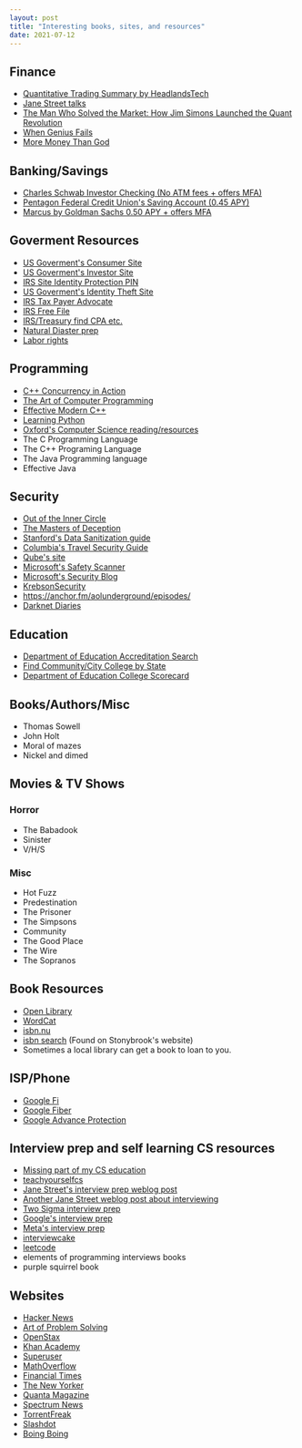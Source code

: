 ```yaml
---
layout: post
title: "Interesting books, sites, and resources"
date: 2021-07-12
---
```


## Finance
* [Quantitative Trading Summary by HeadlandsTech](https://blog.headlandstech.com/2017/08/03/quantitative-trading-summary/)
* [Jane Street talks](https://blog.janestreet.com/watch-all-of-jane-streets-tech-talks/)
* [The Man Who Solved the Market: How Jim Simons Launched the Quant Revolution](https://www.worldcat.org/title/man-who-solved-the-market-how-jim-simons-launched-the-quaint-revolution/oclc/1126569133&referer=brief_results)
* [When Genius Fails](https://en.wikipedia.org/wiki/When_Genius_Failed)
* [More Money Than God](https://en.wikipedia.org/wiki/More_Money_Than_God)

## Banking/Savings
* [Charles Schwab Investor Checking (No ATM fees + offers MFA)](https://www.schwab.com/checking)
* [Pentagon Federal Credit Union's Saving Account (0.45 APY)](https://www.penfed.org/accounts/premium-online-savings)
* [Marcus by Goldman Sachs 0.50 APY + offers MFA](https://www.marcus.com/us/en/savings/high-yield-savings)

## Goverment Resources
* [US Goverment's Consumer Site](https://www.consumer.gov/)
* [US Goverment's Investor Site](https://www.investor.gov/)
* [IRS Site Identity Protection PIN](https://www.irs.gov/identity-theft-fraud-scams/get-an-identity-protection-pin)
* [US Goverment's Identity Theft Site](https://www.identitytheft.gov/)
* [IRS Tax Payer Advocate](https://www.taxpayeradvocate.irs.gov/)
* [IRS Free File](https://www.irs.gov/filing/free-file-do-your-federal-taxes-for-free)
* [IRS/Treasury find CPA etc.](https://irs.treasury.gov/rpo/rpo.jsf)
* [Natural Diaster prep](https://www.ready.gov/)
* [Labor rights](https://www.worker.gov/)

## Programming
* [C++ Concurrency in Action](https://www.worldcat.org/title/c-concurrency-in-action-second-edition/oclc/1099553221)
* [The Art of Computer Programming](https://www.worldcat.org/title/art-of-computer-programming/oclc/1104392633)
* [Effective Modern C++](https://www.worldcat.org/title/effective-modern-c-42-specific-ways-to-improve-your-use-of-c11-and-c14/oclc/884480640)
* [Learning Python](https://www.worldcat.org/title/learning-python/oclc/1061273329)
* [Oxford's Computer Science reading/resources](https://www.cs.ox.ac.uk/admissions/undergraduate/why_oxford/background_reading.html)
* The C Programming Language
* The C++ Programing Language
* The Java Programming language
* Effective Java

## Security
* [Out of the Inner Circle](https://openlibrary.org/books/OL2862523M/Out_of_the_inner_circle)
* [The Masters of Deception](https://openlibrary.org/works/OL3507968W/Masters_of_deception?edition=mastersofdecepti00slat)
* [Stanford's Data Sanitization guide](https://uit.stanford.edu/security/data-sanitization)
* [Columbia's Travel Security Guide](https://cuit.columbia.edu/data-security-guidelines-international-travel)
* [Qube's site](https://www.qubes-os.org/)
* [Microsoft's Safety Scanner](https://docs.microsoft.com/en-us/windows/security/threat-protection/intelligence/safety-scanner-download)
* [Microsoft's Security Blog](https://www.microsoft.com/security/blog/)
* [KrebsonSecurity](https://krebsonsecurity.com/)
* https://anchor.fm/aolunderground/episodes/
* [Darknet Diaries](https://darknetdiaries.com/episode/)

## Education
* [Department of Education Accreditation Search](https://ope.ed.gov/dapip/#/home)
* [Find Community/City College by State](https://aefla.ed.gov/state-contacts)
* [Department of Education College Scorecard](https://collegescorecard.ed.gov/)

## Books/Authors/Misc

* Thomas Sowell
* John Holt
* Moral of mazes
* Nickel and dimed 

## Movies & TV Shows

### Horror
* The Babadook
* Sinister
* V/H/S

### Misc
* Hot Fuzz
* Predestination
* The Prisoner
* The Simpsons
* Community
* The Good Place
* The Wire
* The Sopranos

## Book Resources
* [Open Library](https://openlibrary.org/)
* [WordCat](https://www.worldcat.org/)
* [isbn.nu](https://isbn.nu/)
* [isbn search](https://isbnsearch.org/) (Found on Stonybrook's website)
* Sometimes a local library can get a book to loan to you. 

## ISP/Phone
* [Google Fi](https://fi.google.com/about/)
* [Google Fiber](https://fiber.google.com/)
* [Google Advance Protection](https://landing.google.com/advancedprotection/) 

## Interview prep and self learning CS resources
* [Missing part of my CS education](https://missing.csail.mit.edu/)
* [teachyourselfcs](https://teachyourselfcs.com/)
* [Jane Street's interview prep weblog post](https://blog.janestreet.com/interviewing-at-jane-street/)
* [Another Jane Street weblog post about interviewing](https://blog.janestreet.com/what-a-jane-street-dev-interview-is-like/)
* [Two Sigma interview prep](https://www.twosigma.com/articles/watch-how-to-ace-a-technical-interview/)
* [Google's interview prep](https://techdevguide.withgoogle.com/resources/topics/interview-prep/?no-filter=true)
* [Meta's interview prep](https://facebookrecruiting.com/)
* [interviewcake](https://www.interviewcake.com/)
* [leetcode](https://leetcode.com/)
* elements of programming interviews books
* purple squirrel book

## Websites
* [Hacker News](https://news.ycombinator.com/)
* [Art of Problem Solving](https://artofproblemsolving.com/)
* [OpenStax](https://openstax.org/)
* [Khan Academy](https://www.khanacademy.org/)
* [Superuser](https://superuser.com/)
* [MathOverflow](https://mathoverflow.net/)
* [Financial Times](https://www.ft.com/)
* [The New Yorker](https://www.newyorker.com/)
* [Quanta Magazine](https://www.quantamagazine.org/)
* [Spectrum News](https://www.spectrumnews.org/)
* [TorrentFreak](https://torrentfreak.com/)
* [Slashdot](https://slashdot.org/)
* [Boing Boing](https://boingboing.net/)
